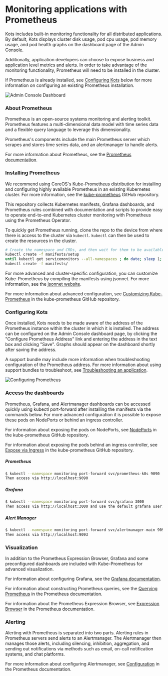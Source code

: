 # Monitoring applications with Prometheus

Kots includes built-in monitoring functionality for all distributed applications.
By default, Kots displays cluster disk usage, pod cpu usage, pod memory usage, and pod health graphs on the dashboard page of the Admin Console.

Additionally, application developers can choose to expose business and application level metrics and alerts.
In order to take advantage of the monitoring functionality, Prometheus will need to be installed in the cluster.

If Prometheus is already installed, see [Configuring Kots](#configuring-kots) below for more information on configuring an existing Prometheus installation.

![Admin Console Dashboard](/images/kotsadm-dashboard-graph.png)

### About Prometheus

Prometheus is an open-source systems monitoring and alerting toolkit.
Prometheus features a multi-dimensional data model with time series data and a flexible query language to leverage this dimensionality.

Prometheus's components include the main Prometheus server which scrapes and stores time series data, and an alertmanager to handle alerts.

For more information about Prometheus, see the [Prometheus documentation](https://prometheus.io/docs/introduction/overview/).

### Installing Prometheus

We recommend using CoreOS's Kube-Prometheus distribution for installing and configuring highly available Prometheus in an existing Kubernetes cluster. For more information, see the [kube-prometheus](https://github.com/coreos/kube-prometheus) GitHub repository.

This repository collects Kubernetes manifests, Grafana dashboards, and Prometheus rules combined with documentation and scripts to provide easy to operate end-to-end Kubernetes cluster monitoring with Prometheus using the Prometheus Operator.

To quickly get Prometheus running, clone the repo to the device from where there is access to the cluster via `kubectl`. `kubectl` can then be used to create the resources in the cluster.

```bash
# Create the namespace and CRDs, and then wait for them to be available before creating the remaining resources
kubectl create -f manifests/setup
until kubectl get servicemonitors --all-namespaces ; do date; sleep 1; echo ""; done
kubectl create -f manifests/
```

For more advanced and cluster-specific configuration, you can customize Kube-Prometheus by compiling the manifests using jsonnet. For more information, see the [jsonnet website](https://jsonnet.org/).

For more information about advanced configuration, see [Customizing Kube-Prometheus](https://github.com/coreos/kube-prometheus#customizing-kube-prometheus) in the kube-prometheus GitHub repository.

### Configuring Kots

Once installed, Kots needs to be made aware of the address of the Prometheus instance within the cluster in which it is installed.
The address can be configured on the Admin Console dashboard page, by clicking the "Configure Prometheus Address" link and entering the address in the text box and clicking "Save".
Graphs should appear on the dashboard shortly after saving the address.

A support bundle may include more information when troubleshooting configuration of the Prometheus address. For more information about using support bundles to troubleshoot, see [Troubleshooting an application](troubleshooting-an-app).

![Configuring Prometheus](/images/kotsadm-dashboard-configureprometheus.png)

### Access the dashboards

Prometheus, Grafana, and Alertmanager dashboards can be accessed quickly using kubectl port-forward after installing the manifests via the commands below.
For more advanced configuration it is possible to expose these pods on NodePorts or behind an ingress controller.

For information about exposing the pods on NodePorts, see [NodePorts](https://github.com/prometheus-operator/kube-prometheus/blob/main/docs/customizations/node-ports.md) in the kube-prometheus GitHub repository.

For information about exposing the pods behind an ingress controller, see [Expose via Ingress](https://github.com/prometheus-operator/kube-prometheus/blob/main/docs/customizations/exposing-prometheus-alertmanager-grafana-ingress.md) in the kube-prometheus GitHub repository.

##### Prometheus

```bash
$ kubectl --namespace monitoring port-forward svc/prometheus-k8s 9090
Then access via http://localhost:9090
```

##### Grafana

```bash
$ kubectl --namespace monitoring port-forward svc/grafana 3000
Then access via http://localhost:3000 and use the default grafana user:password of admin:admin.
```

##### Alert Manager

```bash
$ kubectl --namespace monitoring port-forward svc/alertmanager-main 9093
Then access via http://localhost:9093
```

### Visualization

In addition to the Prometheus Expression Browser, Grafana and some preconfigured dashboards are included with Kube-Prometheus for advanced visualization.

For information about configuring Grafana, see the [Grafana documentation](https://grafana.com/docs/).

For information about constructing Prometheus queries, see the [Querying Prometheus](https://prometheus.io/docs/prometheus/latest/querying/basics/) in the Prometheus documentation.

For information about the Prometheus Expression Browser, see [Expression Browser](https://prometheus.io/docs/visualization/browser/) in the Prometheus documentation.


### Alerting

Alerting with Prometheus is separated into two parts.
Alerting rules in Prometheus servers send alerts to an Alertmanager.
The Alertmanager then manages those alerts, including silencing, inhibition, aggregation, and sending out notifications via methods such as email, on-call notification systems, and chat platforms.

For more information about configuring Alertmanager, see [Configuration](https://prometheus.io/docs/alerting/configuration/) in the Prometheus documentation.
